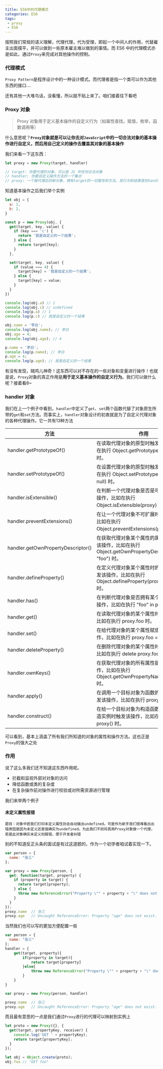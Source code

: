 ```yaml
---
title: ES6中的代理模式
categories: ES6
tags:
 - proxy
 - ES6
---
```


按照我们常规的语义理解，代理代理，代为受理，即起一个中间人的作用，代替雇主出面摆平，并可以做到一些原本雇主难以做到的事情。而 ES6 中的代理模式亦是如此，通过`Proxy`来完成对其他操作的控制。

<!--more-->

### 代理模式

`Proxy Pattern`是程序设计中的一种设计模式。而代理者是指一个类可以作为其他东西的接口....

还有其他一大堆鸟话，没看懂，所以就不贴上来了。咱们接着往下看吧

### Proxy 对象

> Proxy 对象用于定义基本操作的自定义行为（如属性查找，赋值，枚举，函数调用等）

什么意思呢？**`Proxy`对象就是可以让你去对`JavaScript`中的一切合法对象的基本操作进行自定义，然后用自己定义的操作去覆盖其对象的基本操作**

我们来看一下这东西：

```javascript
let proxy = new Proxy(target, handler)

// target: 你要代理的对象，可以是 JS 中任何合法对象
// handler: 你要自定义操作方法的一个集合
// proxy: 一个被代理后的新对象，拥有target的一切属性和方法。其行为和结果是在handler中定义的
```

知道基本操作之后我们举个实例

```javascript
let obj = {
  a: 1,
  b: 2,
}

const p = new Proxy(obj, {
  get(target, key, value) {
    if (key === 'c') {
      return '我是自定义的一个结果';
    } else {
      return target[key];
    }
  },

  set(target, key, value) {
    if (value === 4) {
      target[key] = '我是自定义的一个结果';
    } else {
      target[key] = value;
    }
  }
})

console.log(obj.a) // 1
console.log(obj.c) // undefined
console.log(p.a) // 1
console.log(p.c) // 我是自定义的一个结果

obj.name = '李白';
console.log(obj.name); // 李白
obj.age = 4;
console.log(obj.age); // 4

p.name = '李白';
console.log(p.name); // 李白
p.age = 4;
console.log(p.age); // 我是自定义的一个结果
```

有没有发现，贼鸡儿神奇！这东西可以对不存在的一些对象和变量进行操作！也就是说，`Proxy`对象的真正作用是**用于定义基本操作的自定义行为**。我们可以做什么呢？接着看8~

### handler 对象

我们在上一个例子中看到，`handler`中定义了`get`、`set`两个函数代替了对象原生所带的`get`和`set`方法。而事实上，`handler`对象设计的初衷就是为了自定义代理对象的各种代理操作。它一共有13种方法

| 方法                               | 作用                                                         |
| ---------------------------------- | ------------------------------------------------------------ |
| handler.getPrototypeOf()           | 在读取代理对象的原型时触发该操作，比如在执行 Object.getPrototypeOf(proxy) 时。 |
| handler.setPrototypeOf()           | 在设置代理对象的原型时触发该操作，比如在执行 Object.setPrototypeOf(proxy, null) 时。 |
| handler.isExtensible()             | 在判断一个代理对象是否是可扩展时触发该操作，比如在执行 Object.isExtensible(proxy) 时。 |
| handler.preventExtensions()        | 在让一个代理对象不可扩展时触发该操作，比如在执行 Object.preventExtensions(proxy) 时。 |
| handler.getOwnPropertyDescriptor() | 在获取代理对象某个属性的属性描述时触发该操作，比如在执行 Object.getOwnPropertyDescriptor(proxy, "foo") 时。 |
| handler.defineProperty()           | 在定义代理对象某个属性时的属性描述时触发该操作，比如在执行 Object.defineProperty(proxy, "foo", {}) 时。 |
| handler.has()                      | 在判断代理对象是否拥有某个属性时触发该操作，比如在执行 "foo" in proxy 时。 |
| handler.get()                      | 在读取代理对象的某个属性时触发该操作，比如在执行 proxy.foo 时。 |
| handler.set()                      | 在给代理对象的某个属性赋值时触发该操作，比如在执行 proxy.foo = 1 时。 |
| handler.deleteProperty()           | 在删除代理对象的某个属性时触发该操作，比如在执行 delete proxy.foo 时。 |
| handler.ownKeys()                  | 在获取代理对象的所有属性键时触发该操作，比如在执行 Object.getOwnPropertyNames(proxy) 时。 |
| handler.apply()                    | 在调用一个目标对象为函数的代理对象时触发该操作，比如在执行 proxy() 时。 |
| handler.construct()                | 在给一个目标对象为构造函数的代理对象构造实例时触发该操作，比如在执行new proxy() 时。 |

可以看到，基本上涵盖了所有我们所知道的对象的属性和操作方法。这也正是`Proxy`的强大之处

### 作用

说了这么多我们还不知道这东西咋用呢。

- 拦截和监视外部对对象的访问
- 降低函数或类的复杂度
- 在复杂操作前对操作进行校验或对所需资源进行管理



我们来举两个例子

#### 未定义属性报错

```
题目：对象中若我们打印未定义属性则会自动输出undefined。可是作为新手我们很难看出出错原因是因为未定义还是值确实为undefined。为此我们不妨将其用Proxy对象做一个代理，若是此对象确实未定义则报错，便于开发者纠错
```

别的不知道反正头条的面试是有过这道题的，作为一个初学者咱试着实现一下。

```javascript
var person = {
  name: "张三"
};

var proxy = new Proxy(person, {
  get: function(target, property) {
    if (property in target) {
      return target[property];
    } else {
      throw new ReferenceError("Property \"" + property + "\" does not exist.");
    }
  }
});
proxy.name	// 张三
proxy.age	// Uncaught ReferenceError: Property "age" does not exist.
```

当然我们也可以写的更加方便配置一些

```javascript
var person = {
  name: "张三"
};
handler = {
	get(target, property){
		if(property in target){
			return target[property]
		}else{
			throw new ReferenceError("Property \"" + property + "\" does not exist.")
		}
	}
}

var proxy = new Proxy(person, handler)

proxy.name	// 张三
proxy.age	// Uncaught ReferenceError: Property "age" does not exist.
```

而且最有意思的一点是我们通过`Proxy`进行的代理可以映射到实例上

```javascript
let proto = new Proxy({}, {
  get(target, propertyKey, receiver) {
    console.log('GET ' + propertyKey);
    return target[propertyKey];
  }
});

let obj = Object.create(proto);
obj.foo // "GET foo"
```

